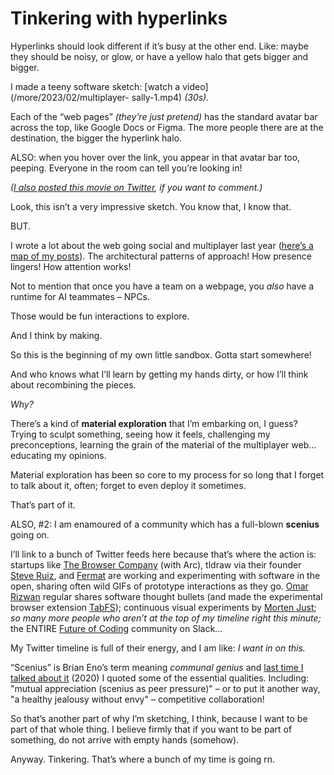 # Tinkering with hyperlinks

Hyperlinks should look different if it’s busy at the other end. Like: maybe
they should be noisy, or glow, or have a yellow halo that gets bigger and
bigger.

I made a teeny software sketch: [watch a video](/more/2023/02/multiplayer-
sally-1.mp4) _(30s)._

Each of the “web pages” _(they’re just pretend)_ has the standard avatar bar
across the top, like Google Docs or Figma. The more people there are at the
destination, the bigger the hyperlink halo.

ALSO: when you hover over the link, you appear in that avatar bar too,
peeping. Everyone in the room can tell you’re looking in!

_([I also posted this movie on
Twitter](https://twitter.com/genmon/status/1628773303618879488), if you want
to comment.)_

Look, this isn’t a very impressive sketch. You know that, I know that.

BUT.

I wrote a lot about the web going social and multiplayer last year ([here’s a
map of my posts](/home/2022/11/09/map)). The architectural patterns of
approach! How presence lingers! How attention works!

Not to mention that once you have a team on a webpage, you _also_ have a
runtime for AI teammates – NPCs.

Those would be fun interactions to explore.

And I think by making.

So this is the beginning of my own little sandbox. Gotta start somewhere!

And who knows what I’ll learn by getting my hands dirty, or how I’ll think
about recombining the pieces.

_Why?_

There’s a kind of **material exploration** that I’m embarking on, I guess?
Trying to sculpt something, seeing how it feels, challenging my
preconceptions, learning the grain of the material of the multiplayer web…
educating my opinions.

Material exploration has been so core to my process for so long that I forget
to talk about it, often; forget to even deploy it sometimes.

That’s part of it.

ALSO, #2: I am enamoured of a community which has a full-blown **scenius**
going on.

I’ll link to a bunch of Twitter feeds here because that’s where the action is:
startups like [The Browser Company](https://twitter.com/browsercompany) (with
Arc), tldraw via their founder [Steve Ruiz](https://twitter.com/steveruizok),
and [Fermat](https://twitter.com/fermat_ws) are working and experimenting with
software in the open, sharing often wild GIFs of prototype interactions as
they go. [Omar Rizwan](https://twitter.com/rsnous) regular shares software
thought bullets (and made the experimental browser extension
[TabFS](https://omar.website/tabfs/)); continuous visual experiments by
[Morten Just](https://twitter.com/mortenjust); _so many more people who aren’t
at the top of my timeline right this minute;_ the ENTIRE [Future of
Coding](https://futureofcoding.org) community on Slack…

My Twitter timeline is full of their energy, and I am like: _I want in on
this._

“Scenius” is Brian Eno’s term meaning _communal genius_ and [last time I
talked about it](/home/2020/08/18/filtered_for_small_groups) (2020) I quoted
some of the essential qualities. Including: "mutual appreciation (scenius as
peer pressure)" – or to put it another way, "a healthy jealousy without envy"
– competitive collaboration!

So that’s another part of why I’m sketching, I think, because I want to be
part of that whole thing. I believe firmly that if you want to be part of
something, do not arrive with empty hands (somehow).

Anyway. Tinkering. That’s where a bunch of my time is going rn.

